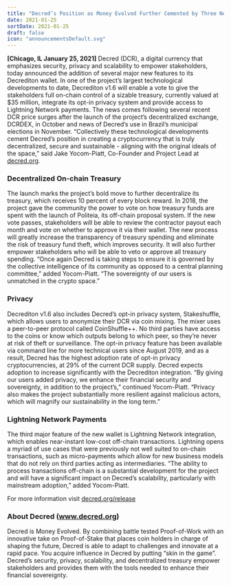 ```yaml
---
title: "Decred’s Position as Money Evolved Further Cemented by Three New Features"
date: 2021-01-25
sortDate: 2021-01-25
draft: false
icon: "announcementsDefault.svg"
---
```


**[Chicago, IL January 25, 2021]**  Decred (DCR), a digital currency that
emphasizes security, privacy and scalability to empower stakeholders, today
announced the addition of several major new features to its Decrediton wallet.
In one of the project’s largest technological developments to date, Decrediton
v1.6 will enable a vote to give the stakeholders full on-chain control of a
sizable treasury, currently valued at $35 million, integrate its opt-in privacy
system and provide access to Lightning Network payments. The news comes
following several recent DCR price surges after the launch of the project’s
decentralized exchange, DCRDEX, in October and news of Decred’s use in Brazil’s
municipal elections in November. “Collectively these technological developments
cement Decred’s position in creating a cryptocurrency that is truly
decentralized, secure and sustainable - aligning with the original ideals of the
space,” said Jake Yocom-Piatt, Co-Founder and Project Lead at
[decred.org](https://decred.org).

### Decentralized On-chain Treasury

The launch marks the project’s bold move to further decentralize its treasury,
which receives 10 percent of every block reward. In 2018, the project gave the
community the power to vote on how treasury funds are spent with the launch of
Politeia, its off-chain proposal system. If the new vote passes, stakeholders
will be able to review the contractor payout each month and vote on whether to
approve it via their wallet. The new process will greatly increase the
transparency of treasury spending and eliminate the risk of treasury fund theft,
which improves security. It will also further empower stakeholders who will be
able to veto or approve all treasury spending. “Once again Decred is taking
steps to ensure it is governed by the collective intelligence of its community
as opposed to a central planning committee,” added Yocom-Piatt. “The sovereignty
of our users is unmatched in the crypto space.”

### Privacy

Decrediton v1.6 also includes Decred’s opt-in privacy system, Stakeshuffle,
which allows users to anonymize their DCR via coin mixing. The mixer uses a
peer-to-peer protocol called CoinShuffle++. No third parties have access to the
coins or know which outputs belong to which peer, so they’re never at risk of
theft or surveillance. The opt-in privacy feature has been available via command
line for more technical users since August 2019, and as a result, Decred has the
highest adoption rate of opt-in privacy cryptocurrencies, at 29% of the current
DCR supply. Decred expects adoption to increase significantly with the
Decrediton integration. “By giving our users added privacy, we enhance their
financial security and sovereignty, in addition to the project’s,” continued
Yocom-Piatt. “Privacy also makes the project substantially more resilient
against malicious actors, which will magnify our sustainability in the long
term.”

### Lightning Network Payments

The third major feature of the new wallet is Lightning Network integration,
which enables near-instant low-cost off-chain transactions. Lightning opens a
myriad of use cases that were previously not well suited to on-chain
transactions, such as micro-payments which allow for new business models that do
not rely on third parties acting as intermediaries. “The ability to process
transactions off-chain is a substantial development for the project and will
have a significant impact on Decred’s scalability, particularly with mainstream
adoption,” added Yocom-Piatt.

For more information visit [decred.org/release](https://decred.org/release)

### About Decred (www.decred.org)

Decred is Money Evolved. By combining battle tested Proof-of-Work with an
innovative take on Proof-of-Stake that places coin holders in charge of shaping
the future, Decred is able to adapt to challenges and innovate at a rapid pace.
You acquire influence in Decred by putting “skin in the game”. Decred’s
security, privacy, scalability, and decentralized treasury empower stakeholders
and provides them with the tools needed to enhance their financial sovereignty.
